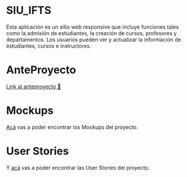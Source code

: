 # SIU_IFTS
Esta aplicación es un sitio web responsive que incluye funciones tales como la admisión de
estudiantes, la creación de cursos, profesores y departamentos.
Los usuarios pueden ver y actualizar la información de estudiantes, cursos e instructores.

# AnteProyecto
<a href="https://docs.google.com/document/d/1GEiFV8qKpbShl0PFI9bai6UrCZhdTp3mL-Q5tT026GY/edit?usp=sharing" target="_blank">Link al anteproyecto 🚀</a>

# Mockups
<a href="https://docs.google.com/document/d/1ptACRzu0eCFqf8xPG-fDY_mhOvZ3X7f3/edit?usp=sharing&ouid=106647080283442385026&rtpof=true&sd=true" target="_blank">Acá</a> vas a poder encontrar los Mockups del proyecto.

# User Stories
Y <a href="https://docs.google.com/document/d/1ZSeIFLX80W2KW7g76b1mpD4Sa5WvYkK6/edit?usp=sharing&ouid=106647080283442385026&rtpof=true&sd=true" target="_blank">acá</a> vas a poder encontrar las User Stories del proyecto.

